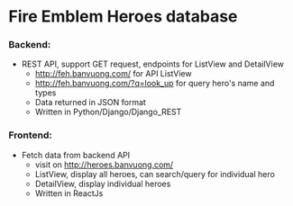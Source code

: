 # Fire Emblem Heroes database  
### Backend:  
* REST API, support GET request, endpoints for ListView and DetailView
  * http://feh.banvuong.com/ for API ListView  
  * http://feh.banvuong.com/?q=look_up for query hero's name and types
  * Data returned in JSON format
  * Written in Python/Django/Django_REST  
    
### Frontend: 
* Fetch data from backend API  
  * visit on http://heroes.banvuong.com/
  * ListView, display all heroes, can search/query for individual hero  
  * DetailView, display individual heroes
  * Written in ReactJs

